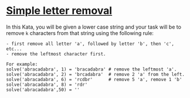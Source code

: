 # [Simple letter removal](https://www.codewars.com/kata/simple-letter-removal "https://www.codewars.com/kata/5b728f801db5cec7320000c7")

In this Kata, you will be given a lower case string and your task will be to remove `k` characters from that string using the following rule:
```
- first remove all letter 'a', followed by letter 'b', then 'c', etc...
- remove the leftmost character first.
```

```
For example: 
solve('abracadabra', 1) = 'bracadabra' # remove the leftmost 'a'.
solve('abracadabra', 2) = 'brcadabra'  # remove 2 'a' from the left.
solve('abracadabra', 6) = 'rcdbr'      # remove 5 'a', remove 1 'b' 
solve('abracadabra', 8) = 'rdr'
solve('abracadabra',50) = ''
```